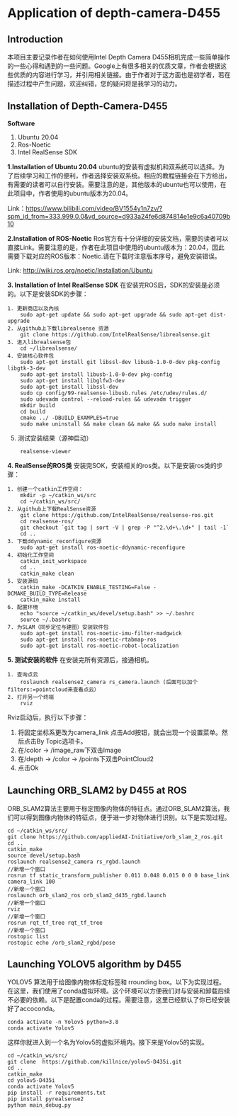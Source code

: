 # Application of depth-camera-D455
## Introduction

本项目主要记录作者在如何使用Intel Depth Camera D455相机完成一些简单操作的一些心得和遇到的一些问题。Google上有很多相关的优质文章，作者会根据这些优质的内容进行学习，并引用相关链接。由于作者对于这方面也是初学者，若在描述过程中产生问题，欢迎纠错，您的疑问将是我学习的动力。

## Installation of Depth-Camera-D455

**Software**
1. Ubuntu 20.04
2. Ros-Noetic
3. Intel RealSense SDK

**1.Installation of Ubuntu 20.04**
ubuntu的安装有虚拟机和双系统可以选择。为了后续学习和工作的便利，作者选择安装双系统。相应的教程链接会在下方给出，有需要的读者可以自行安装。需要注意的是，其他版本的ubuntu也可以使用，在此项目中，作者使用的ubuntu版本为20.04。

Link：https://www.bilibili.com/video/BV1554y1n7zv/?spm_id_from=333.999.0.0&vd_source=d933a24fe6d874814e1e9c6a40709b10


**2.Installation of ROS-Noetic**
Ros官方有十分详细的安装文档，需要的读者可以直接Link。需要注意的是，作者在此项目中使用的ubuntu版本为：20.04，因此需要下载对应的ROS版本：Noetic.请在下载时注意版本序号，避免安装错误。

Link: http://wiki.ros.org/noetic/Installation/Ubuntu

**3. Installation of Intel RealSense SDK**
在安装完ROS后，SDK的安装是必须的。以下是安装SDK的步骤：
```
1. 更新商店以及內核
    sudo apt-get update && sudo apt-get upgrade && sudo apt-get dist-upgrade
2. 从github上下载librealsense 资源
    git clone https://github.com/IntelRealSense/librealsense.git
3. 进入librealsense包
    cd ~/librealsense/
4. 安装核心软件包
    sudo apt-get install git libssl-dev libusb-1.0-0-dev pkg-config libgtk-3-dev
    sudo apt-get install libusb-1.0-0-dev pkg-config
    sudo apt-get install libglfw3-dev
    sudo apt-get install libssl-dev
    sudo cp config/99-realsense-libusb.rules /etc/udev/rules.d/
    sudo udevadm control --reload-rules && udevadm trigger 
    mkdir build
    cd build
    cmake ../ -DBUILD_EXAMPLES=true
    sudo make uninstall && make clean && make && sudo make install
```
5. 测试安装结果（源神启动）
```
    realsense-viewer 
```
**4. RealSense的ROS类**
安装完SOK，安装相关的ros类。以下是安装ros类的步骤：
```
1. 创建一个catkin工作空间：
    mkdir -p ~/catkin_ws/src
    cd ~/catkin_ws/src/
2. 从github上下载RealSense资源
    git clone https://github.com/IntelRealSense/realsense-ros.git
    cd realsense-ros/
    git checkout `git tag | sort -V | grep -P "^2.\d+\.\d+" | tail -1`
    cd ..
3. 下载ddynamic_reconfigure资源
    sudo apt-get install ros-noetic-ddynamic-reconfigure
4. 初始化工作空间
    catkin_init_workspace
    cd ..
    catkin_make clean
5. 安装源码
    catkin_make -DCATKIN_ENABLE_TESTING=False -DCMAKE_BUILD_TYPE=Release
    catkin_make install
6. 配置环境
    echo "source ~/catkin_ws/devel/setup.bash" >> ~/.bashrc
    source ~/.bashrc
7. 为SLAM（同步定位与建图）安装软件包
    sudo apt-get install ros-noetic-imu-filter-madgwick
    sudo apt-get install ros-noetic-rtabmap-ros
    sudo apt-get install ros-noetic-robot-localization
```
**5. 测试安装的软件**
在安装完所有资源后，接通相机。
```
1. 查询点云
    roslaunch realsense2_camera rs_camera.launch (后面可以加个filters:=pointcloud来查看点云）
2. 打开另一个终端
    rviz
```
Rviz启动后，执行以下步骤：
1. 将固定坐标系更改为camera_link
点击Add按钮，就会出现一个设置菜单。然后点击By Topic选项卡。
2. 在/color -> /image_raw下双击Image
3. 在/depth -> /color -> /points下双击PointCloud2
4. 点击Ok

## Launching ORB_SLAM2 by D455 at ROS
ORB_SLAM2算法主要用于标定图像内物体的特征点。通过ORB_SLAM2算法，我们可以得到图像内物体的特征点，便于进一步对物体进行识别。以下是实现过程。

```
cd ~/catkin_ws/src/
git clone https://github.com/appliedAI-Initiative/orb_slam_2_ros.git
cd ..
catkin_make
source devel/setup.bash
roslaunch realsense2_camera rs_rgbd.launch
//新增一个窗口
rosrun tf static_transform_publisher 0.011 0.048 0.015 0 0 0 base_link camera_link 100
//新增一个窗口
roslaunch orb_slam2_ros orb_slam2_d435_rgbd.launch
//新增一个窗口
rviz
//新增一个窗口
rosrun rqt_tf_tree rqt_tf_tree
//新增一个窗口
rostopic list
rostopic echo /orb_slam2_rgbd/pose
```

## Launching YOLOV5 algorithm by D455 
YOLOV5 算法用于给图像内物体标定标签和 rrounding box。以下为实现过程。
在这里，我们使用了conda虚拟环境。这个环境可以方便我们对与安装和卸载后续不必要的依赖。以下是配置conda的过程。需要注意，这里已经默认了你已经安装好了accoconda。
```
conda activate -n Yolov5 python=3.8
conda activate Yolov5
```
这样你就进入到一个名为Yolov5的虚拟环境内。接下来是Yolov5的实现。
```
cd ~/catkin_ws/src/
git clone  https://github.com/killnice/yolov5-D435i.git
cd ..
catkin_make
cd yolov5-D435i
conda activate Yolov5
pip install -r requirements.txt
pip install pyrealsense2
python main_debug.py
```
